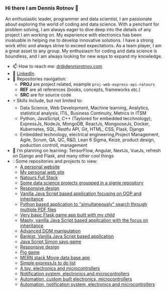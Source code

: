 ### Hi there I am Dennis Rotnov 👋

An enthusiastic leader, programmer and data scientist, I am passionate about exploring the world of coding and data science. With a penchant for problem solving, I am always eager to dive deep into the details of any project I am working on. My experience with electronics has been invaluable in helping me to develop innovative solutions. I have a strong work ethic and always strive to exceed expectations. As a team player, I am a great asset to any group. My enthusiasm for coding and data science is boundless, and I am always looking for new ways to expand my knowledge.


<!--
**LearnFL/LearnFL** is a ✨ _special_ ✨ repository because its `README.md` (this file) appears on your GitHub profile.

Here are some ideas to get you started:

- 🔭 I’m currently working on ...
- 🌱 I’m currently learning ...
- 👯 I’m looking to collaborate on ...
- 🤔 I’m looking for help with ...
- 💬 Ask me about ...
- 📫 How to reach me: dr@dennisrotnov.com
- 😄 Pronouns: ...
- ⚡ Fun fact: ...
-->

- 📫 How to reach me: dr@dennisrotnov.com
- 💼 [LinkedIn](https://www.linkedin.com/in/drotnov/)
- 🔭 Repositories navigation:
  * <b>PROJ</b> are project related, example `proj-web-express-api-natours`
  * <b>REF</b> are all references (books, concepts, frameworks etc.)
  * <b>SRC</b> are for source code
- ⚡ Skills Include, but not limited to:
  * Data Science, Web Development, Machine learning, Analytics, statistical analysis, ITIL, Business Continuity, Metrics in ITSM
  * Python, JavaScript, C++ (Taylored for embedded tecchnology), ExpressJs, NodeJs, MongoDB, ReactJs, MongooseJs, Docker, Kubernetes, SQL, Restfu API, Git, HTML, CSS, Flask, Django
  * Embedded technology, electrical engineering,Project Management, Agile, Scrum, QA, QC, R&D, Lean 6 Sigma, Keize, product design, poduction controll, management 
- 🌱 I’m planning on learning: TensorFlow, Angular, NextJs, VueJs, refresh on Django and Flask, and many other cool things
- 💡Some repositories and projects to view:<br>
  * [A personal website](https://www.dariarotnov.com)
  * [My personal web site](https://www.dennisrotnov.com)
  * [Natours Full Stack](https://github.com/LearnFL/proj-web-express-api-natours)
  * [Some data science projects groupped in a signle repository](https://github.com/LearnFL/proj-production-control-demo-DataScience/tree/main)
  * [Responsive design](https://github.com/LearnFL/proj-web-Omnifood)
  * [Vanilla Java Script based application focusing on OOP and inheritance](https://github.com/LearnFL/proj-web-js-forkify)
  * [Python based application to "simultaneously" search through multiple PDF files](https://github.com/LearnFL/proj-article-reader)
  * [Very basic Flask game app built with my child](https://github.com/LearnFL/proj-web-flask-rockPaperScissors)
  * [Mapty, vanilla Java Script based application with the focus on inheritance](https://github.com/LearnFL/proj-web-js-mapty)
  * [Advanced DOM manipulation](https://github.com/LearnFL/proj-web-advanced-dom-manipulation)
  * [Bankist, Vanilla Java Script based application](https://github.com/LearnFL/proj-web-bankist)
  * [Java Script Simon says game](https://github.com/LearnFL/proj-web-simon-game)
  * [Responsive design](https://github.com/LearnFL/proj-web-tindog)
  * [Pig game](https://github.com/LearnFL/proj-web-pig-game)
  * [MERN stack Movie data base app](https://github.com/LearnFL/proj-web-mern-movies)
  * [Simple expressJs to do list](https://github.com/LearnFL/proj-web-express-toDoList)
  * [A toy, electronics and microcontrollers](https://github.com/LearnFL/proj-embedded-chipmunkbegone)
  * [Notification system, electronics and microcontrollers](https://github.com/LearnFL/proj-embedded-raspberrypi-autoclave-alarm)
  * [Automation, custom built electronics, microcontrollers](https://github.com/LearnFL/proj-embedded-saw-bumping)
  * [Automation, notification system, electronics and microcontrollers](https://www.linkedin.com/feed/update/urn:li:activity:7107696326913495040/)
